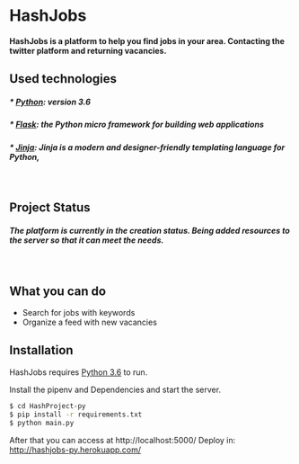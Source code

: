 # HashJobs
#### HashJobs is a platform to help you find jobs in your area. Contacting the twitter platform and returning vacancies.

## Used technologies
##### * [Python](https://www.python.org/): version 3.6
##### * [Flask](https://github.com/pallets/flask): the Python micro framework for building web applications
##### * [Jinja](https://jinja.palletsprojects.com/en/2.11.x/): Jinja is a modern and designer-friendly templating language for Python,
&nbsp;
## Project Status
##### The platform is currently in the creation status. Being added resources to the server so that it can meet the needs.
&nbsp;

## What you can do
  - Search for jobs with keywords
  - Organize a feed with new vacancies



## Installation

HashJobs requires [Python 3.6](https://www.python.org/) to run.


Install the pipenv and Dependencies and start the server.

```sh
$ cd HashProject-py
$ pip install -r requirements.txt
$ python main.py
```

After that you can access at http://localhost:5000/
Deploy in: http://hashjobs-py.herokuapp.com/




[//]: # (These are reference links used in the body of this note and get stripped out when the markdown processor does its job. There is no need to format nicely because it shouldn't be seen. Thanks SO - http://stackoverflow.com/questions/4823468/store-comments-in-markdown-syntax)


   [dill]: <https://github.com/joemccann/dillinger>
   [git-repo-url]: <https://github.com/joemccann/dillinger.git>
   [john gruber]: <http://daringfireball.net>
   [df1]: <http://daringfireball.net/projects/markdown/>
   [markdown-it]: <https://github.com/markdown-it/markdown-it>
   [Ace Editor]: <http://ace.ajax.org>
   [node.js]: <http://nodejs.org>
   [Twitter Bootstrap]: <http://twitter.github.com/bootstrap/>
   [jQuery]: <http://jquery.com>
   [@tjholowaychuk]: <http://twitter.com/tjholowaychuk>
   [express]: <http://expressjs.com>
   [AngularJS]: <http://angularjs.org>
   [Gulp]: <http://gulpjs.com>

   [PlDb]: <https://github.com/joemccann/dillinger/tree/master/plugins/dropbox/README.md>
   [PlGh]: <https://github.com/joemccann/dillinger/tree/master/plugins/github/README.md>
   [PlGd]: <https://github.com/joemccann/dillinger/tree/master/plugins/googledrive/README.md>
   [PlOd]: <https://github.com/joemccann/dillinger/tree/master/plugins/onedrive/README.md>
   [PlMe]: <https://github.com/joemccann/dillinger/tree/master/plugins/medium/README.md>
   [PlGa]: <https://github.com/RahulHP/dillinger/blob/master/plugins/googleanalytics/README.md>

